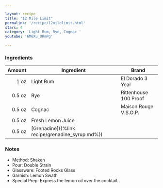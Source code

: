 ```yaml
---

layout: recipe
title: "12 Mile Limit"
permalink: '/recipe/12milelimit.html'
stars: 4
category: 'Light Rum, Rye, Cognac '
youtube: '6M6Xu_URmPg'

---
```


### Ingredients

| Amount | Ingredient            | Brand                 |
| -----: | ----------------- | --------------------- |
|   1 oz | Light Rum         | El Dorado 3 Year      |
| 0.5 oz | Rye               | Rittenhouse 100 Proof |
| 0.5 oz | Cognac            | Maison Rouge V.S.O.P. |
| 0.5 oz | Fresh Lemon Juice |
| 0.5 oz | [Grenadine]({%link recipe/grenadine_syrup.md%})         |

### Notes

- Method: Shaken
- Pour: Double Strain
- Glassware: Footed Rocks Glass
- Garnish: Lemon Swath
- Special Prep: Express the lemon oil over the cocktail.

